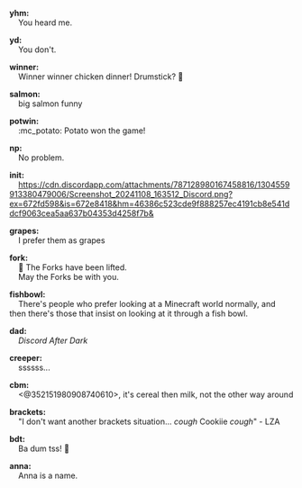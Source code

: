 **yhm:**  
&nbsp;&nbsp;&nbsp;&nbsp;You heard me.
  
**yd:**  
&nbsp;&nbsp;&nbsp;&nbsp;You don't.
  
**winner:**  
&nbsp;&nbsp;&nbsp;&nbsp;Winner winner chicken dinner! Drumstick? :poultry_leg:
  
**salmon:**  
&nbsp;&nbsp;&nbsp;&nbsp;big salmon funny
  
**potwin:**  
&nbsp;&nbsp;&nbsp;&nbsp;:mc_potato: Potato won the game!
  
**np:**  
&nbsp;&nbsp;&nbsp;&nbsp;No problem.
  
**init:**  
&nbsp;&nbsp;&nbsp;&nbsp;https://cdn.discordapp.com/attachments/787128980167458816/1304559913380479006/Screenshot_20241108_163512_Discord.png?ex=672fd598&is=672e8418&hm=46386c523cde9f888257ec4191cb8e541ddcf9063cea5aa637b04353d4258f7b&
  
**grapes:**  
&nbsp;&nbsp;&nbsp;&nbsp;I prefer them as grapes
  
**fork:**  
&nbsp;&nbsp;&nbsp;&nbsp;:fork_and_knife: The Forks have been lifted.  
&nbsp;&nbsp;&nbsp;&nbsp;May the Forks be with you.
  
**fishbowl:**  
&nbsp;&nbsp;&nbsp;&nbsp;There's people who prefer looking at a Minecraft world normally, and then there's those that insist on looking at it through a fish bowl.
  
**dad:**  
&nbsp;&nbsp;&nbsp;&nbsp;_Discord After Dark_
  
**creeper:**  
&nbsp;&nbsp;&nbsp;&nbsp;ssssss...
  
**cbm:**  
&nbsp;&nbsp;&nbsp;&nbsp;<@352151980908740610>, it's cereal then milk, not the other way around
  
**brackets:**  
&nbsp;&nbsp;&nbsp;&nbsp;"I don't want another brackets situation... *cough* Cookiie *cough*" - LZA  
  
**bdt:**  
&nbsp;&nbsp;&nbsp;&nbsp;Ba dum tss! :drum:  
  
**anna:**  
&nbsp;&nbsp;&nbsp;&nbsp;Anna is a name.
